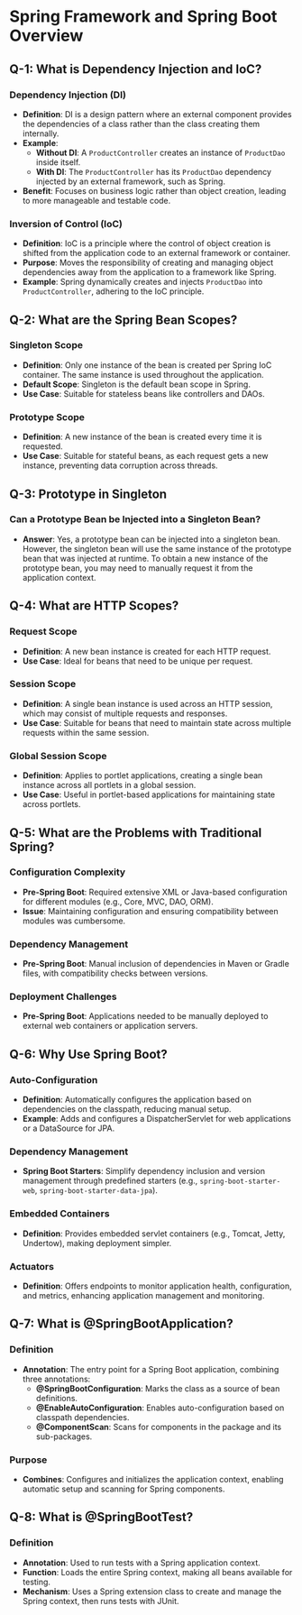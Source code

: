 # Spring Framework and Spring Boot Overview

## Q-1: What is Dependency Injection and IoC?

### Dependency Injection (DI)

- **Definition**: DI is a design pattern where an external component provides the dependencies of a class rather than the class creating them internally.
- **Example**:
  - **Without DI**: A `ProductController` creates an instance of `ProductDao` inside itself.
  - **With DI**: The `ProductController` has its `ProductDao` dependency injected by an external framework, such as Spring.
- **Benefit**: Focuses on business logic rather than object creation, leading to more manageable and testable code.

### Inversion of Control (IoC)

- **Definition**: IoC is a principle where the control of object creation is shifted from the application code to an external framework or container.
- **Purpose**: Moves the responsibility of creating and managing object dependencies away from the application to a framework like Spring.
- **Example**: Spring dynamically creates and injects `ProductDao` into `ProductController`, adhering to the IoC principle.

## Q-2: What are the Spring Bean Scopes?

### Singleton Scope

- **Definition**: Only one instance of the bean is created per Spring IoC container. The same instance is used throughout the application.
- **Default Scope**: Singleton is the default bean scope in Spring.
- **Use Case**: Suitable for stateless beans like controllers and DAOs.

### Prototype Scope

- **Definition**: A new instance of the bean is created every time it is requested.
- **Use Case**: Suitable for stateful beans, as each request gets a new instance, preventing data corruption across threads.

## Q-3: Prototype in Singleton

### Can a Prototype Bean be Injected into a Singleton Bean?

- **Answer**: Yes, a prototype bean can be injected into a singleton bean. However, the singleton bean will use the same instance of the prototype bean that was injected at runtime. To obtain a new instance of the prototype bean, you may need to manually request it from the application context.

## Q-4: What are HTTP Scopes?

### Request Scope

- **Definition**: A new bean instance is created for each HTTP request.
- **Use Case**: Ideal for beans that need to be unique per request.

### Session Scope

- **Definition**: A single bean instance is used across an HTTP session, which may consist of multiple requests and responses.
- **Use Case**: Suitable for beans that need to maintain state across multiple requests within the same session.

### Global Session Scope

- **Definition**: Applies to portlet applications, creating a single bean instance across all portlets in a global session.
- **Use Case**: Useful in portlet-based applications for maintaining state across portlets.

## Q-5: What are the Problems with Traditional Spring?

### Configuration Complexity

- **Pre-Spring Boot**: Required extensive XML or Java-based configuration for different modules (e.g., Core, MVC, DAO, ORM).
- **Issue**: Maintaining configuration and ensuring compatibility between modules was cumbersome.

### Dependency Management

- **Pre-Spring Boot**: Manual inclusion of dependencies in Maven or Gradle files, with compatibility checks between versions.

### Deployment Challenges

- **Pre-Spring Boot**: Applications needed to be manually deployed to external web containers or application servers.

## Q-6: Why Use Spring Boot?

### Auto-Configuration

- **Definition**: Automatically configures the application based on dependencies on the classpath, reducing manual setup.
- **Example**: Adds and configures a DispatcherServlet for web applications or a DataSource for JPA.

### Dependency Management

- **Spring Boot Starters**: Simplify dependency inclusion and version management through predefined starters (e.g., `spring-boot-starter-web`, `spring-boot-starter-data-jpa`).

### Embedded Containers

- **Definition**: Provides embedded servlet containers (e.g., Tomcat, Jetty, Undertow), making deployment simpler.

### Actuators

- **Definition**: Offers endpoints to monitor application health, configuration, and metrics, enhancing application management and monitoring.

## Q-7: What is @SpringBootApplication?

### Definition

- **Annotation**: The entry point for a Spring Boot application, combining three annotations:
  - **@SpringBootConfiguration**: Marks the class as a source of bean definitions.
  - **@EnableAutoConfiguration**: Enables auto-configuration based on classpath dependencies.
  - **@ComponentScan**: Scans for components in the package and its sub-packages.

### Purpose

- **Combines**: Configures and initializes the application context, enabling automatic setup and scanning for Spring components.

## Q-8: What is @SpringBootTest?

### Definition

- **Annotation**: Used to run tests with a Spring application context.
- **Function**: Loads the entire Spring context, making all beans available for testing.
- **Mechanism**: Uses a Spring extension class to create and manage the Spring context, then runs tests with JUnit.

